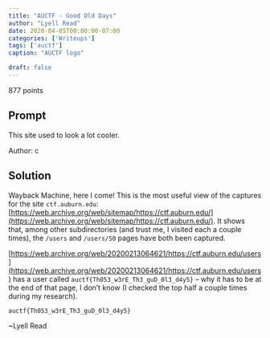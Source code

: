 ```yaml
---
title: "AUCTF - Good Old Days"
author: "Lyell Read"
date: 2020-04-05T00:00:00-07:00
categories: ['Writeups']
tags: ['auctf']
caption: "AUCTF logo"

draft: false
---
```


877 points

## Prompt

This site used to look a lot cooler.

Author: c

## Solution

Wayback Machine, here I come! This is the most useful view of the captures for the site `ctf.auburn.edu`: [https://web.archive.org/web/sitemap/https://ctf.auburn.edu/](https://web.archive.org/web/sitemap/https://ctf.auburn.edu/). It shows that, among other subdirectories (and trust me, I visited each a couple times), the `/users` and `/users/50` pages have both been captured.

[https://web.archive.org/web/20200213064621/https://ctf.auburn.edu/users](https://web.archive.org/web/20200213064621/https://ctf.auburn.edu/users) has a user called `auctf{Th053_w3rE_Th3_guD_0l3_d4y5}` – why it has to be at the end of that page, I don’t know (I checked the top half a couple times during my research).

```
auctf{Th053_w3rE_Th3_guD_0l3_d4y5}
```

~Lyell Read
